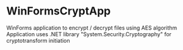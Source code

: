 # WinFormsCryptApp
WinForms application to encrypt / decrypt files using AES algorithm
Application uses .NET library "System.Security.Cryptography" for cryptotransform initiation
